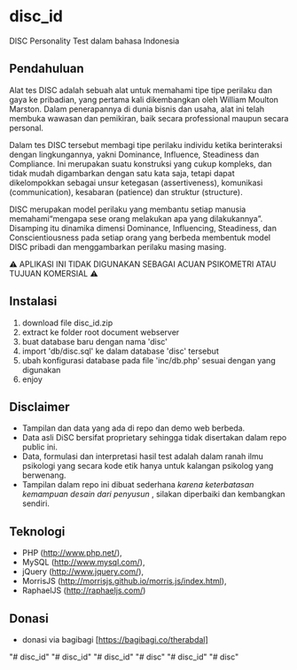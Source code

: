 # disc_id
DISC Personality Test dalam bahasa Indonesia

## Pendahuluan

Alat tes DISC adalah sebuah alat untuk memahami tipe tipe perilaku dan gaya ke pribadian, yang pertama kali dikembangkan oleh William Moulton Marston. Dalam penerapannya di dunia bisnis dan usaha, alat ini telah membuka wawasan dan pemikiran, baik secara professional maupun secara personal.

Dalam tes DISC tersebut membagi tipe perilaku individu ketika berinteraksi dengan lingkungannya, yakni  Dominance, Influence, Steadiness dan Compliance. Ini merupakan suatu konstruksi yang cukup kompleks, dan tidak mudah digambarkan dengan satu kata saja, tetapi dapat dikelompokkan sebagai unsur ketegasan (assertiveness), komunikasi (communication), kesabaran (patience) dan struktur (structure).

DISC merupakan model perilaku yang membantu setiap manusia memahami“mengapa sese orang melakukan apa yang  dilakukannya”. Disamping itu dinamika dimensi Dominance, Influencing, Steadiness, dan Conscientiousness pada setiap orang yang berbeda membentuk model DISC pribadi dan menggambarkan perilaku masing masing.

:warning: APLIKASI INI TIDAK DIGUNAKAN SEBAGAI ACUAN PSIKOMETRI ATAU TUJUAN KOMERSIAL :warning:

## Instalasi
1. download file disc_id.zip 
2. extract ke folder root document webserver
3. buat database baru dengan nama 'disc'
4. import 'db/disc.sql' ke dalam database 'disc' tersebut
5. ubah konfigurasi database pada file 'inc/db.php' sesuai dengan yang digunakan 
6. enjoy

## Disclaimer 
- Tampilan dan data yang ada di repo dan demo web berbeda.
- Data asli DiSC bersifat proprietary sehingga tidak disertakan dalam repo public ini.
- Data, formulasi dan interpretasi hasil test adalah dalam ranah ilmu psikologi yang secara kode etik hanya untuk kalangan psikolog yang berwenang.
- Tampilan dalam repo ini dibuat sederhana _karena keterbatasan kemampuan desain dari penyusun_ , silakan diperbaiki dan kembangkan sendiri.
 
## Teknologi
+ PHP (http://www.php.net/), 
+ MySQL (http://www.mysql.com/), 
+ jQuery (http://www.jquery.com/), 
+ MorrisJS (http://morrisjs.github.io/morris.js/index.html), 
+ RaphaelJS (http://raphaeljs.com/)

## Donasi
- donasi via bagibagi [https://bagibagi.co/therabdal]

"# disc_id" 
"# disc_id" 
"# disc_id" 
"# disc" 
"# disc_id" 
"# disc" 
